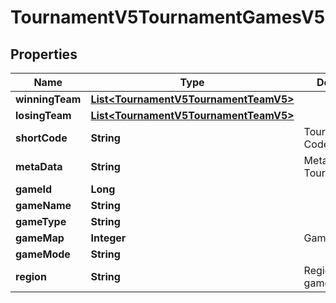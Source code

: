 

# TournamentV5TournamentGamesV5


## Properties

| Name | Type | Description | Notes |
|------------ | ------------- | ------------- | -------------|
|**winningTeam** | [**List&lt;TournamentV5TournamentTeamV5&gt;**](TournamentV5TournamentTeamV5.md) |  |  |
|**losingTeam** | [**List&lt;TournamentV5TournamentTeamV5&gt;**](TournamentV5TournamentTeamV5.md) |  |  |
|**shortCode** | **String** | Tournament Code |  |
|**metaData** | **String** | Metadata for the TournamentCode |  [optional] |
|**gameId** | **Long** |  |  |
|**gameName** | **String** |  |  |
|**gameType** | **String** |  |  |
|**gameMap** | **Integer** | Game Map ID |  |
|**gameMode** | **String** |  |  |
|**region** | **String** | Region of the game |  |



